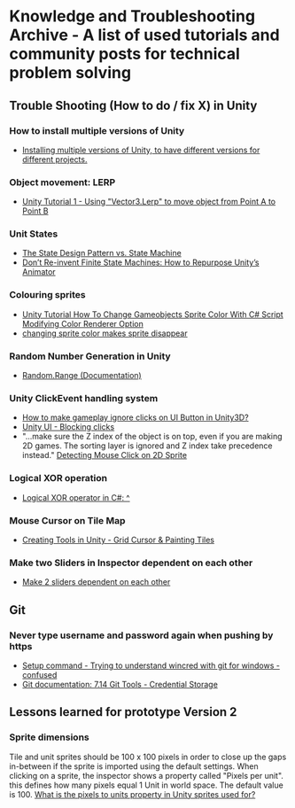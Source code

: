# Knowledge and Troubleshooting Archive - A list of used tutorials and community posts for technical problem solving

## Trouble Shooting (How to do / fix X) in Unity

### How to install multiple versions of Unity
- [Installing multiple versions of Unity, to have different versions for different projects.](https://forum.unity.com/threads/installing-multiple-versions-of-unity-to-have-different-versions-for-different-projects.505556/)

### Object movement: LERP
- [Unity Tutorial 1 - Using "Vector3.Lerp" to move object from Point A to Point B](https://www.youtube.com/watch?v=k9FvVwd5pR4&t=175s&list=PLW5H12krTaY3XhCyksjj8WvtMIvYL5Tzq&index=7)

### Unit States
- [The State Design Pattern vs. State Machine](https://www.codeproject.com/Articles/509234/The-State-Design-Pattern-vs-State-Machine)
- [Don’t Re-invent Finite State Machines: How to Repurpose Unity’s Animator](https://medium.com/the-unity-developers-handbook/dont-re-invent-finite-state-machines-how-to-repurpose-unity-s-animator-7c6c421e5785)

### Colouring sprites
- [Unity Tutorial How To Change Gameobjects Sprite Color With C# Script Modifying Color Renderer Option](https://www.youtube.com/watch?v=J66UkLJHzCY&t=0s&list=PLW5H12krTaY3XhCyksjj8WvtMIvYL5Tzq&index=10)
- [changing sprite color makes sprite disappear](https://answers.unity.com/questions/1144563/changing-sprite-color-makes-sprite-disappear.html)  

### Random Number Generation in Unity
- [Random.Range (Documentation)](https://docs.unity3d.com/ScriptReference/Random.html)  

### Unity ClickEvent handling system
- [How to make gameplay ignore clicks on UI Button in Unity3D?](https://stackoverflow.com/questions/35529940/how-to-make-gameplay-ignore-clicks-on-ui-button-in-unity3d)
- [Unity UI - Blocking clicks](https://www.youtube.com/watch?v=EVZiv7DLU6E)
- "...make sure the Z index of the object is on top, even if you are making 2D games. The sorting layer is ignored and Z index take precedence instead." [Detecting Mouse Click on 2D Sprite](https://answers.unity.com/questions/574830/detecting-mouse-click-on-2d-sprite.html)

### Logical XOR operation
- [Logical XOR operator in C#: ^](http://becdetat.com/logical-xor-operator-in-c.html)

### Mouse Cursor on Tile Map
- [Creating Tools in Unity - Grid Cursor & Painting Tiles](https://www.youtube.com/watch?v=B2s7QNAvrcU)

### Make two Sliders in Inspector dependent on each other
- [Make 2 sliders dependent on each other](https://answers.unity.com/questions/1112804/make-2-sliders-dependent-on-each-other.html)


## Git

### Never type username and password again when pushing by https
- [Setup command - Trying to understand wincred with git for windows - confused](https://stackoverflow.com/questions/38333752/trying-to-understand-wincred-with-git-for-windows-confused)
- [Git documentation: 7.14 Git Tools - Credential Storage](https://git-scm.com/book/en/v2/Git-Tools-Credential-Storage)


## Lessons learned for prototype Version 2

### Sprite dimensions
Tile and unit sprites should be 100 x 100 pixels in order to close up the gaps in-between if the sprite is imported using the default settings. When clicking on a sprite, the inspector shows a property called "Pixels per unit". this defines how many pixels equal 1 Unit in world space. The default value is 100.
[What is the pixels to units property in Unity sprites used for?](https://gamedev.stackexchange.com/questions/83433/what-is-the-pixels-to-units-property-in-unity-sprites-used-for)